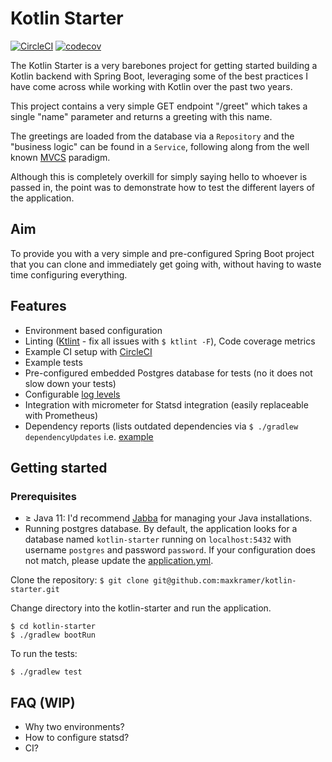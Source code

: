 # Kotlin Starter
[![CircleCI](https://circleci.com/gh/maxkramer/kotlin-starter/tree/master.svg?style=svg)](https://circleci.com/gh/maxkramer/kotlin-starter/tree/master)
[![codecov](https://codecov.io/gh/maxkramer/kotlin-starter/branch/master/graph/badge.svg)](https://codecov.io/gh/maxkramer/kotlin-starter)

The Kotlin Starter is a very barebones project for getting started building a Kotlin backend with Spring Boot, leveraging some of the best practices I have come across while working with Kotlin over the past two years.

This project contains a very simple GET endpoint "/greet" which takes a single "name" parameter and returns a greeting with this name.

The greetings are loaded from the database via a `Repository` and the "business logic" can be found in a `Service`, following along from the well known [MVCS][1] paradigm.

Although this is completely overkill for simply saying hello to whoever is passed in, the point was to demonstrate how to test the different layers of the application.

## Aim

To provide you with a very simple and pre-configured Spring Boot project that you can clone and immediately get going with, without having to waste time configuring everything.

## Features

- Environment based configuration
- Linting ([Ktlint][2] - fix all issues with `$ ktlint -F`), Code coverage metrics
- Example CI setup with [CircleCI][3]
- Example tests
- Pre-configured embedded Postgres database for tests (no it does not slow down your tests)
- Configurable [log levels][4]
- Integration with micrometer for Statsd integration (easily replaceable with Prometheus)
- Dependency reports (lists outdated dependencies via `$ ./gradlew dependencyUpdates` i.e. [example][5]

## Getting started
### Prerequisites

- ≥ Java 11: I'd recommend [Jabba][6] for managing your Java installations.
- Running postgres database. By default, the application looks for a database named `kotlin-starter` running on `localhost:5432` with username `postgres` and password `password`. If your configuration does not match, please update the [application.yml][7].

Clone the repository:
```$ git clone git@github.com:maxkramer/kotlin-starter.git```

Change directory into the kotlin-starter and run the application.

```
$ cd kotlin-starter
$ ./gradlew bootRun

```

To run the tests:

```
$ ./gradlew test
```

## FAQ (WIP)

- Why two environments?
- How to configure statsd?
- CI?

[1]: https://daymoframework.wordpress.com/2010/07/01/the-daymo-approach-to-model-view-controller/
[2]: https://ktlint.github.io/
[3]: https://circleci.com/gh/maxkramer/kotlin-starter/tree/master
[4]: https://github.com/maxkramer/kotlin-starter/blob/master/src/main/resources/logback-spring.xml
[5]: https://62-192011124-gh.circle-artifacts.com/0/tmp/workspace/build/reports/dependencies/report.txt
[6]: https://github.com/shyiko/jabba
[7]: https://github.com/maxkramer/kotlin-starter/blob/master/src/main/resources/application.yml



